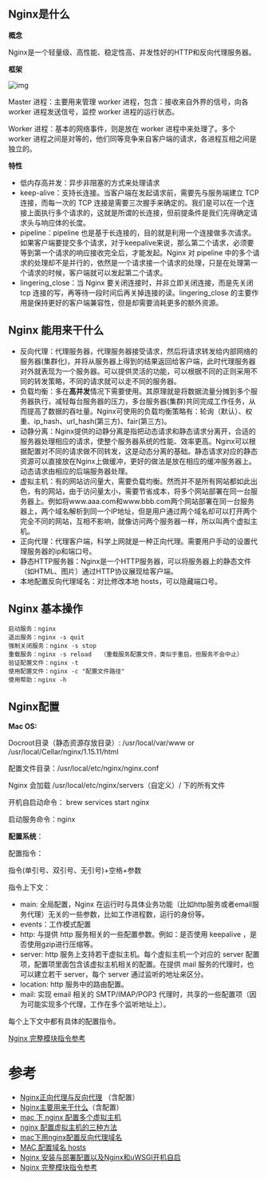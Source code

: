 ## Nginx是什么

**概念**

Nginx是一个轻量级、高性能、稳定性高、并发性好的HTTP和反向代理服务器。

**框架**

![img](https://7n.w3cschool.cn/attachments/image/wk/nginx/chapter-2-1.png)

Master 进程：主要用来管理 worker 进程，包含：接收来自外界的信号，向各 worker 进程发送信号，监控 worker 进程的运行状态。

Worker 进程：基本的网络事件，则是放在 worker 进程中来处理了。多个 worker 进程之间是对等的，他们同等竞争来自客户端的请求，各进程互相之间是独立的。

**特性**

- 低内存高并发：异步非阻塞的方式来处理请求
- keep-alive：支持长连接。当客户端在发起请求前，需要先与服务端建立 TCP 连接，而每一次的 TCP 连接是需要三次握手来确定的。我们是可以在一个连接上面执行多个请求的，这就是所谓的长连接，但前提条件是我们先得确定请求头与响应体的长度。
- pipeline：pipeline 也是基于长连接的，目的就是利用一个连接做多次请求。如果客户端要提交多个请求，对于keepalive来说，那么第二个请求，必须要等到第一个请求的响应接收完全后，才能发起。Nginx 对 pipeline 中的多个请求的处理却不是并行的，依然是一个请求接一个请求的处理，只是在处理第一个请求的时候，客户端就可以发起第二个请求。
- lingering_close：当 Nginx 要关闭连接时，并非立即关闭连接，而是先关闭 tcp 连接的写，再等待一段时间后再关掉连接的读。lingering_close 的主要作用是保持更好的客户端兼容性，但是却需要消耗更多的额外资源。



## Nginx 能用来干什么

- 反向代理：代理服务器，代理服务器接受请求，然后将请求转发给内部网络的服务器(集群化)，并将从服务器上得到的结果返回给客户端，此时代理服务器对外就表现为一个服务器。可以提供灵活的功能，可以根据不同的正则采用不同的转发策略，不同的请求就可以走不同的服务器。
- 负载均衡：多在**高并发**情况下需要使用。其原理就是将数据流量分摊到多个服务器执行，减轻每台服务器的压力，多台服务器(集群)共同完成工作任务，从而提高了数据的吞吐量。Nginx可使用的负载均衡策略有：轮询（默认）、权重、ip_hash、url_hash(第三方)、fair(第三方)。
- 动静分离：Nginx提供的动静分离是指把动态请求和静态请求分离开，合适的服务器处理相应的请求，使整个服务器系统的性能、效率更高。Nginx可以根据配置对不同的请求做不同转发，这是动态分离的基础。静态请求对应的静态资源可以直接放在Nginx上做缓冲，更好的做法是放在相应的缓冲服务器上。动态请求由相应的后端服务器处理。
- 虚拟主机：有的网站访问量大，需要负载均衡。然而并不是所有网站都如此出色，有的网站，由于访问量太小，需要节省成本，将多个网站部署在同一台服务器上。例如将www.aaa.com和www.bbb.com两个网站部署在同一台服务器上，两个域名解析到同一个IP地址，但是用户通过两个域名却可以打开两个完全不同的网站，互相不影响，就像访问两个服务器一样，所以叫两个虚拟主机。
- 正向代理：代理客户端，科学上网就是一种正向代理。需要用户手动的设置代理服务器的ip和端口号。
- 静态HTTP服务器：Nginx是一个HTTP服务器，可以将服务器上的静态文件（如HTML、图片）通过HTTP协议展现给客户端。
- 本地配置反向代理域名：对比修改本地 hosts，可以隐藏端口号。



## Nginx 基本操作

```shell
启动服务：nginx
退出服务：nginx -s quit
强制关闭服务：nginx -s stop
重载服务：nginx -s reload　　（重载服务配置文件，类似于重启，但服务不会中止）
验证配置文件：nginx -t
使用配置文件：nginx -c "配置文件路径"
使用帮助：nginx -h
```



## Nginx配置

**Mac OS:**

Docroot目录（静态资源存放目录）: /usr/local/var/www or /usr/local/Cellar/nginx/1.15.11/html

配置文件目录：/usr/local/etc/nginx/nginx.conf

Nginx 会加载 /usr/local/etc/nginx/servers（自定义）/ 下的所有文件

开机自启动命令： brew services start nginx

启动服务命令：nginx



**配置系统**：

配置指令：

指令(单引号、双引号、无引号)+空格+参数

指令上下文：

- main: 全局配置，Nginx 在运行时与具体业务功能（比如http服务或者email服务代理）无关的一些参数，比如工作进程数，运行的身份等。
- events：工作模式配置
- http: 与提供 http 服务相关的一些配置参数。例如：是否使用 keepalive ，是否使用gzip进行压缩等。
- server: http 服务上支持若干虚拟主机。每个虚拟主机一个对应的 server 配置项，配置项里面包含该虚拟主机相关的配置。在提供 mail 服务的代理时，也可以建立若干 server，每个 server 通过监听的地址来区分。
- location: http 服务中的路由配置。
- mail: 实现 email 相关的 SMTP/IMAP/POP3 代理时，共享的一些配置项（因为可能实现多个代理，工作在多个监听地址上）。

每个上下文中都有具体的配置指令。

[Nginx 完整模块指令参考](https://nginx.org/en/docs/)



# 参考

- [Nginx正向代理与反向代理](<https://www.jianshu.com/p/ae76c223c6ef>) （含配置）
- [Nginx主要用来干什么](<https://blog.csdn.net/gyshun/article/details/81178233>)（含配置）
- [mac 下 nginx 配置多个虚拟主机](<https://blog.csdn.net/mengguihua110/article/details/79918612>)
- [nginx 配置虚拟主机的三种方法](<https://blog.csdn.net/baikeliang/article/details/72677687>)
- [mac下用nginx配置反向代理域名](<https://blog.csdn.net/zsnpromsie/article/details/79100377>)
- [MAC 配置域名 hosts](<https://blog.csdn.net/fanjunxi1990/article/details/21532655>)
- [Nginx 安装与部署配置以及Nginx和uWSGI开机自启](https://www.cnblogs.com/wcwnina/p/8728430.html)
- [Nginx 完整模块指令参考](https://nginx.org/en/docs/)